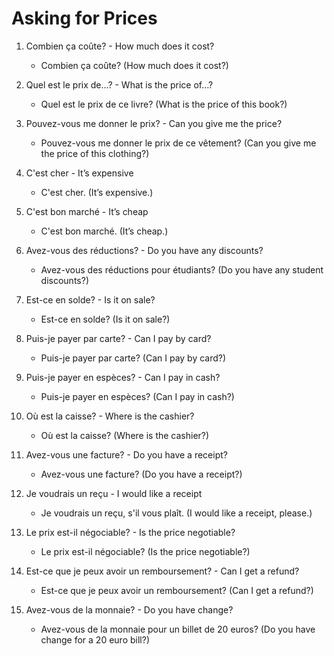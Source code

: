 # Asking for Prices

1. Combien ça coûte? - How much does it cost?
   - Combien ça coûte? (How much does it cost?)

2. Quel est le prix de...? - What is the price of...?
   - Quel est le prix de ce livre? (What is the price of this book?)

3. Pouvez-vous me donner le prix? - Can you give me the price?
   - Pouvez-vous me donner le prix de ce vêtement? (Can you give me the price of this clothing?)

4. C'est cher - It’s expensive
   - C'est cher. (It’s expensive.)

5. C'est bon marché - It’s cheap
   - C'est bon marché. (It’s cheap.)

6. Avez-vous des réductions? - Do you have any discounts?
   - Avez-vous des réductions pour étudiants? (Do you have any student discounts?)

7. Est-ce en solde? - Is it on sale?
   - Est-ce en solde? (Is it on sale?)

8. Puis-je payer par carte? - Can I pay by card?
   - Puis-je payer par carte? (Can I pay by card?)

9. Puis-je payer en espèces? - Can I pay in cash?
   - Puis-je payer en espèces? (Can I pay in cash?)

10. Où est la caisse? - Where is the cashier?
    - Où est la caisse? (Where is the cashier?)

11. Avez-vous une facture? - Do you have a receipt?
    - Avez-vous une facture? (Do you have a receipt?)

12. Je voudrais un reçu - I would like a receipt
    - Je voudrais un reçu, s'il vous plaît. (I would like a receipt, please.)

13. Le prix est-il négociable? - Is the price negotiable?
    - Le prix est-il négociable? (Is the price negotiable?)

14. Est-ce que je peux avoir un remboursement? - Can I get a refund?
    - Est-ce que je peux avoir un remboursement? (Can I get a refund?)

15. Avez-vous de la monnaie? - Do you have change?
    - Avez-vous de la monnaie pour un billet de 20 euros? (Do you have change for a 20 euro bill?)
